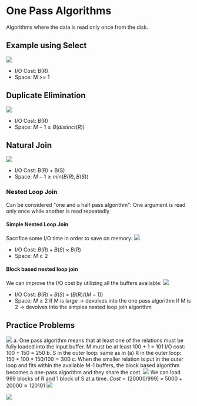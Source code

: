 # One Pass Algorithms
Algorithms where the data is read only once from the disk.
## Example using Select
![](https://i.imgur.com/WgOKFsA.png)
- I/O Cost: B(R)
- Space: M >= 1
## Duplicate Elimination
![](https://i.imgur.com/BwMqbS2.png)
- I/O Cost: B(R)
- Space: $M-1 \ge B(distinct(R))$
## Natural Join
![](https://i.imgur.com/excURMh.png)
- I/O Cost: B(R) + B(S)
- Space: $M-1 \ge min(B(R),B(S))$
### Nested Loop Join
Can be considered "one and a half pass algorithm": One argument is read only once while another is read repeatedly
#### Simple Nested Loop Join
Sacrifice some I/O time in order to save on memory:
![](https://i.imgur.com/Rt4LHH6.png)
- I/O Cost: $B(R) + B(S)\times B(R)$
- Space: $M \ge2$
#### Block based nested loop join
We can improve the I/O cost by utilizing all the buffers available:
![](https://i.imgur.com/UZwOtmQ.png)
- I/O Cost: $B(R) + B(S)\times (B(R)/(M-1))$
- Space: $M \ge2$
If M is large -> devolves into the one pass algorithm
If M is 2 -> devolves into the simples nested loop join algorithm
## Practice Problems
![](https://i.imgur.com/cMgeDuA.png)
a. One pass algorithm means that at least one of the relations must be fully loaded into the input buffer. M must be at least 100 + 1 = 101
I/O cost: 100 + 150 = 250
b. 
S in the outer loop: same as in (a)
R in the outer loop: $150+100\times150/100=300$
c. 
When the smaller relation is put in the outer loop and fits within the available M-1 buffers, the block based algorithm becomes a one-pass algorithm and they share the cost.
![](https://i.imgur.com/OxR8CyD.png)
We can load 999 blocks of R and 1 block of S at a time.
$Cost = (20000/999)\times5000+20000\approx120101$
![](https://i.imgur.com/9bIMrwI.png)

![](https://i.imgur.com/AiLTw99.png)

